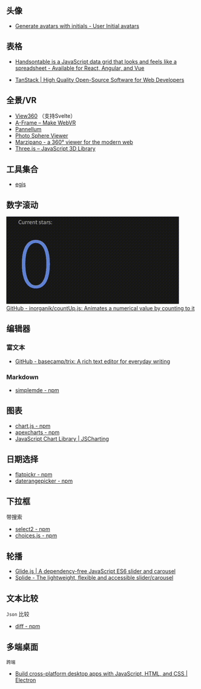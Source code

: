 ## 头像

- [Generate avatars with initials - User Initial avatars](https://ui-avatars.com/)

## 表格

- [Handsontable is a JavaScript data grid that looks and feels like a spreadsheet - Available for React, Angular, and Vue](https://handsontable.com/)

-  [TanStack | High Quality Open-Source Software for Web Developers](https://tanstack.com/)

## 全景/VR

- [View360](https://naver.github.io/egjs-view360/) （支持Svelte）
- [A-Frame – Make WebVR](https://aframe.io/)
- [Pannellum](https://pannellum.org/)
- [Photo Sphere Viewer](https://photo-sphere-viewer.js.org/)
- [Marzipano - a 360° viewer for the modern web](https://www.marzipano.net/)
- [Three.js – JavaScript 3D Library](https://threejs.org/?spm=a2c6h.12873639.article-detail.5.642ed316Mb5pcV)

## 工具集合

- [egjs](https://naver.github.io/egjs/)

## 数字滚动
![](assets/odometer_plugin.gif)
[GitHub - inorganik/countUp.js: Animates a numerical value by counting to it](https://github.com/inorganik/countUp.js)


## 编辑器

### 富文本
- [GitHub - basecamp/trix: A rich text editor for everyday writing](https://github.com/basecamp/trix)

### Markdown
- [simplemde - npm](https://www.npmjs.com/package/simplemde)


## 图表
- [chart.js - npm](https://www.npmjs.com/package/chart.js)
- [apexcharts - npm](https://www.npmjs.com/package/apexcharts)
- [JavaScript Chart Library | JSCharting](https://jscharting.com/)


## 日期选择
- [flatpickr - npm](https://www.npmjs.com/package/flatpickr)
- [daterangepicker - npm](https://www.npmjs.com/package/daterangepicker)


## 下拉框
带搜索
- [select2 - npm](https://www.npmjs.com/package/select2)
- [choices.js - npm](https://www.npmjs.com/package/choices.js)


## 轮播
- [Glide.js | A dependency-free JavaScript ES6 slider and carousel](https://glidejs.com/)
- [Splide - The lightweight, flexible and accessible slider/carousel](https://splidejs.com/)

## 文本比较

`Json` 比较

- [diff - npm](https://www.npmjs.com/package/diff)


## 多端桌面

`跨端`

- [Build cross-platform desktop apps with JavaScript, HTML, and CSS | Electron](https://www.electronjs.org/)